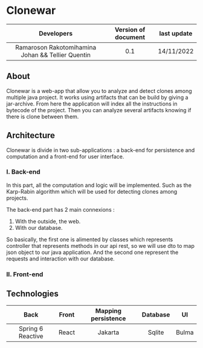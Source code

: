 # Clonewar

| Developers | Version of document | last update |
| :---------: | :-----------------:| :----------: |
| Ramaroson Rakotomihamina Johan && Tellier Quentin | 0.1 | 14/11/2022|

## About 
Clonewar is a web-app that allow you to analyze and detect clones among multiple java project. 
It works using artifacts that can be build by giving a jar-archive. From here the application will index all the instructions in bytecode of the project. Then you can analyze several artifacts knowing if there is clone between them.

## Architecture
Clonewar is divide in two sub-applications : a back-end for persistence and computation and a front-end for user interface.


### I. Back-end
In this part, all the computation and logic will be implemented. Such as the Karp-Rabin algorithm which will be used for detecting clones among projects. 

The back-end part has 2 main connexions : 
1. With the outside, the web.
2. With our database.

So basically, the first one is alimented by classes which represents controller that represents methods in our api rest, so we will use dto to map json object to our java application. 
And the second one represent the requests and interaction with our database. 

### II. Front-end


## Technologies 

|       Back        | Front | Mapping persistence | Database | UI |
|:-----------------:|:-----:|:------:| :--------:|:-------:| 
| Spring 6 Reactive | React | Jakarta | Sqlite | Bulma

